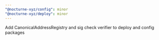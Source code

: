 ```yaml
---
"@nocturne-xyz/config": minor
"@nocturne-xyz/deploy": minor
---
```


Add CanonicalAddressRegistry and sig check verifier to deploy and config packages
